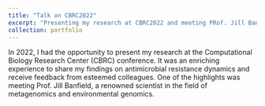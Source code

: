 ```yaml
---
title: "Talk on CBRC2022"
excerpt: "Presenting my research at CBRC2022 and meeting PRof. Jill Banfiled.<br/><img src='/images/CBRC2022.jpg' alt='Presenting at CBRC2022'><br/><img src='/images/CBRC2022_jill.jpeg' alt='With Prof. Jill Banfield'>>"
collection: portfolio
---
```


In 2022, I had the opportunity to present my research at the Computational Biology Research Center (CBRC) conference. It was an enriching experience to share my findings on antimicrobial resistance dynamics and receive feedback from esteemed colleagues. One of the highlights was meeting Prof. Jill Banfield, a renowned scientist in the field of metagenomics and environmental genomics.
